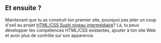 ## Et ensuite ?

Maintenant que tu as construit ton premier site, pourquoi pas jeter un coup d'oeil au projet [HTML/CSS Sushi niveau intermédiaire](https://projects.raspberrypi.org/en/projects/cd-intermediate-html-css-sushi/)? Là, tu peux développer tes compétences HTML/CSS existantes, ajouter à ton site Web et avoir plus de contrôle sur son apparence.
